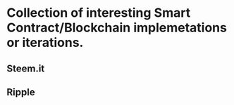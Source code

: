 # Collection of interesting Smart Contract/Blockchain implemetations or iterations.

## Steem.it

## Ripple
